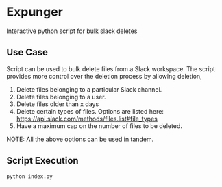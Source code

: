 # Expunger
Interactive python script for bulk slack deletes

## Use Case
Script can be used to bulk delete files from a Slack workspace. The script provides more control over the deletion process by allowing deletion,

1. Delete files belonging to a particular Slack channel.
2. Delete files belonging to a user. 
3. Delete files older than x days
4. Delete certain types of files. Options are listed here: https://api.slack.com/methods/files.list#file_types
5. Have a maximum cap on the number of files to be deleted. 

NOTE: All the above options can be used in tandem. 

## Script Execution

```python index.py```
